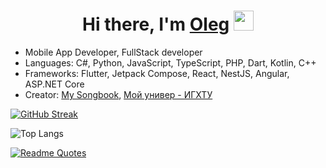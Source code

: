 <h1 align="center">Hi there, I'm <a href="#" target="_blank">Oleg</a> 
<img src="https://github.com/blackcater/blackcater/raw/main/images/Hi.gif" height="32"/></h1>
<!-- <h3 align="center">Computer science student, IT news writer from Russia 🇷🇺</h3> -->

<!-- 👋 Hi, I'm @HubOl01 -->
- Mobile App Developer, FullStack developer
- Languages: C#, Python, JavaScript, TypeScript, PHP, Dart, Kotlin, C++
- Frameworks: Flutter, Jetpack Compose, React, NestJS, Angular, ASP.NET Core
- Creator: [My Songbook](https://github.com/HubOl01/my_songbook), [Мой универ - ИГХТУ](https://github.com/HubOl01/my_university_isuct/blob/master/README.md)

<!-- [![trophy](https://github-profile-trophy.vercel.app/?username=hubol01&theme=onedark)](https://github.com/ryo-ma/github-profile-trophy) -->
[![GitHub Streak](https://streak-stats.demolab.com/?user=hubol01&theme=dark&hide_border=true)](https://git.io/streak-stats)

![Top Langs](https://github-readme-stats.vercel.app/api/top-langs/?username=hubol01&theme=dark&layout=compact&hide_border=true)  


<!-- ![Anurag's GitHub stats](https://github-readme-stats.vercel.app/api?username=hubol01&show_icons=true&theme=dark) -->
[![Readme Quotes](https://quotes-github-readme.vercel.app/api?type=horizontal&theme=dark)](https://github.com/piyushsuthar/github-readme-quotes)
<!-- ![Jokes Card](https://readme-jokes.vercel.app/api) -->
